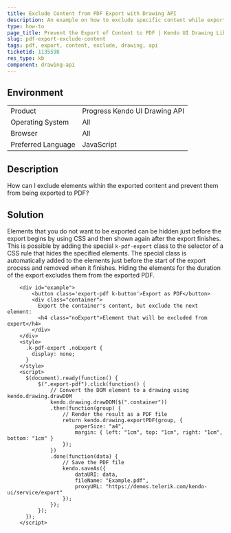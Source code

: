 ```yaml
---
title: Exclude Content from PDF Export with Drawing API
description: An example on how to exclude specific content while exporting to PDF by using the Kendo UI Drawing API.
type: how-to
page_title: Prevent the Export of Content to PDF | Kendo UI Drawing Library
slug: pdf-export-exclude-content
tags: pdf, export, content, exclude, drawing, api
ticketid: 1135598
res_type: kb
component: drawing-api
---
```


## Environment

<table>
 <tr>
  <td>Product</td>
  <td>Progress Kendo UI Drawing API</td>
 </tr>
 <tr>
  <td>Operating System</td>
  <td>All</td>
 </tr>
 <tr>
  <td>Browser</td>
  <td>All</td>
 </tr>
 <tr>
  <td>Preferred Language</td>
  <td>JavaScript</td>
 </tr>
</table>

## Description

How can I exclude elements within the exported content and prevent them from being exported to PDF?

## Solution

Elements that you do not want to be exported can be hidden just before the export begins by using CSS and then shown again after the export finishes. This is possible by adding the special `k-pdf-export` class to the selector of a CSS rule that hides the specified elements. The special class is automatically added to the elements just before the start of the export process and removed when it finishes. Hiding the elements for the duration of the export excludes them from the exported PDF.

```dojo
	<div id="example">
		<button class='export-pdf k-button'>Export as PDF</button>
	    <div class="container">
	      Export the container's content, but exclude the next element:
	      <h4 class="noExport">Element that will be excluded from export</h4>
	    </div>
	</div>
	<style>
	  .k-pdf-export .noExport {
	    display: none;
	  }
	</style>
	<script>
	  $(document).ready(function() {
	      $(".export-pdf").click(function() {
	          // Convert the DOM element to a drawing using kendo.drawing.drawDOM
	          kendo.drawing.drawDOM($(".container"))
	          .then(function(group) {
	              // Render the result as a PDF file
	              return kendo.drawing.exportPDF(group, {
	                  paperSize: "a4",
	                  margin: { left: "1cm", top: "1cm", right: "1cm", bottom: "1cm" }
	              });
	          })
	          .done(function(data) {
	              // Save the PDF file
	              kendo.saveAs({
	                  dataURI: data,
	                  fileName: "Example.pdf",
	                  proxyURL: "https://demos.telerik.com/kendo-ui/service/export"
	              });
	          });
	      });
	  });
	</script>
```
